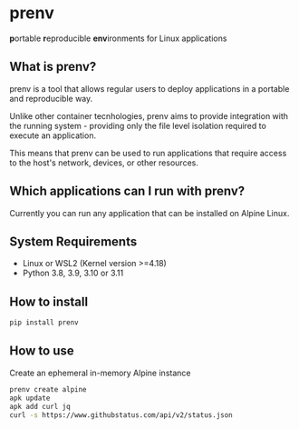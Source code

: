 # prenv

**p**ortable **r**eproducible **env**ironments for Linux applications

## What is prenv?

prenv is a tool that allows regular users to deploy applications in a portable and reproducible way.


Unlike other container tecnhologies, prenv aims to provide integration with the running system - providing only the file level isolation required to execute an application.

This means that prenv can be used to run applications that require access to the host's network, devices, or other resources.

## Which applications can I run with prenv?

Currently you can run any application that can be installed on Alpine Linux.

## System Requirements

- Linux or WSL2 (Kernel version >=4.18)
- Python 3.8, 3.9, 3.10 or 3.11

## How to install
```sh
pip install prenv
```
## How to use
Create an ephemeral in-memory Alpine instance

```sh
prenv create alpine
apk update
apk add curl jq
curl -s https://www.githubstatus.com/api/v2/status.json
```
